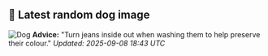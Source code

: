 ## 🐶 Latest random dog image
![Dog](https://images.dog.ceo/breeds/hound-ibizan/n02091244_1635.jpg)
**Advice:** "Turn jeans inside out when washing them to help preserve their colour."
*Updated: 2025-09-08 18:43 UTC*
